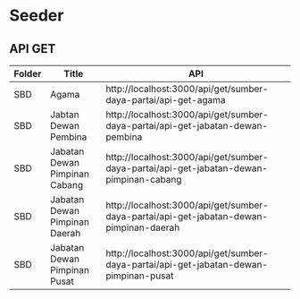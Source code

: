 # Seeder

## API GET

| Folder | Title                         | API                                                                                    |
| ------ | ----------------------------- | -------------------------------------------------------------------------------------- |
| SBD    | Agama                         | http://localhost:3000/api/get/sumber-daya-partai/api-get-agama                         |
| SBD    | Jabtan Dewan Pembina          | http://localhost:3000/api/get/sumber-daya-partai/api-get-jabatan-dewan-pembina         |
| SBD    | Jabatan Dewan Pimpinan Cabang | http://localhost:3000/api/get/sumber-daya-partai/api-get-jabatan-dewan-pimpinan-cabang |
| SBD    | Jabatan Dewan Pimpinan Daerah | http://localhost:3000/api/get/sumber-daya-partai/api-get-jabatan-dewan-pimpinan-daerah |
| SBD    | Jabatan Dewan Pimpinan Pusat  | http://localhost:3000/api/get/sumber-daya-partai/api-get-jabatan-dewan-pimpinan-pusat  |
